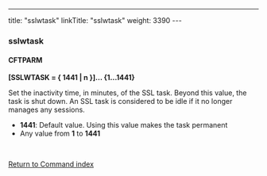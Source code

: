 ---
title: "sslwtask"
linkTitle: "sslwtask"
weight: 3390
---<span id="sslwtask"></span>

### sslwtask

#### CFTPARM

****[SSLWTASK = { 1441
&#124; n }]... {1...1441}****

Set the inactivity time, in minutes, of the SSL task. Beyond this value,
the task is shut down. An SSL task is considered to be idle if it no longer
manages any sessions.

- ****1441****:
    Default value. Using this value makes the task permanent
- Any value
    from ****1**** to ****1441****

 

[Return to Command index](../../)
